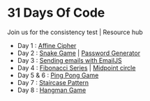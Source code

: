 # 31 Days Of Code
Join us for the consistency test | Resource hub

- Day 1 : [Affine Cipher](Day_1/affine_cipher.py)
- Day 2 : [Snake Game](Day_2/snake_game/main.py) | [Password Generator](Day_2/password%20generator.py)
- Day 3 : [Sending emails with EmailJS](Day_3/email.html)
- Day 4 : [Fibonacci Series](Day_4/fibonacci.py) | [Midpoint circle](Day_4/MIDPT.C)
- Day 5 & 6 : [Ping Pong Game](Day_6/pingpong/main.py)
- Day 7 : [Staircase Pattern](Day_7/pattern.py)
- Day 8 : [Hangman Game](Day_8/Step5_hangman.py)
